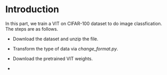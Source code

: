 # Introduction

In this part, we train a VIT on CIFAR-100 dataset to do image classfication. The steps are as follows.

+ Download the dataset and unzip the file.

+ Transform the type of data via *change_format.py*.

+ Download the pretrained VIT weights.

+ 

